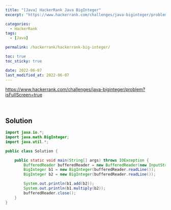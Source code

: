 ```yaml
---
title: "[Java] HackerRank Java BigInteger"
excerpt: "https://www.hackerrank.com/challenges/java-biginteger/problem?isFullScreen=true"

categories:
  - HackerRank
tags:
  - [Java]

permalink: /hackerrank/hackerrank-big-integer/

toc: true
toc_sticky: true

date: 2022-06-07
last_modified_at: 2022-06-07
---
```


<https://www.hackerrank.com/challenges/java-biginteger/problem?isFullScreen=true>

<br>

## Solution

```java
import java.io.*;
import java.math.BigInteger;
import java.util.*;

public class Solution {

    public static void main(String[] args) throws IOException {
        BufferedReader bufferedReader = new BufferedReader(new InputStreamReader(System.in));
        BigInteger b1 = new BigInteger(bufferedReader.readLine());
        BigInteger b2 = new BigInteger(bufferedReader.readLine());

        System.out.println(b1.add(b2));
        System.out.println(b1.multiply(b2));
        bufferedReader.close();
    }
}
```